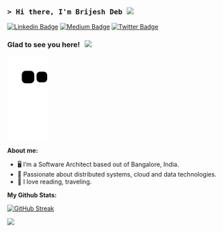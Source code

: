 ### <samp>&gt; Hi there, I'm Brijesh Deb <img src="https://media.giphy.com/media/hvRJCLFzcasrR4ia7z/giphy.gif" width="25"> </samp>

[![Linkedin Badge](https://img.shields.io/badge/-LinkedIn-0e76a8?style=flat-square&logo=Linkedin&logoColor=white)](https://www.linkedin.com/in/brijeshdeb/)
[![Medium Badge](https://img.shields.io/badge/medium-%2312100E.svg?&style=for-square&logo=medium&logoColor=white)](https://medium.com/@brijesh_deb)
[![Twitter Badge](https://img.shields.io/badge/-Twitter-00acee?style=flat-square&logo=Twitter&logoColor=white)](https://twitter.com/brijeshdeb2202)

### Glad to see you here! &nbsp; ![](http://estruyf-github.azurewebsites.net/api/VisitorHit?user=brijesh-deb&repo=brijesh-deb&countColorcountColor)

![Snake animation](https://github.com/brijesh-deb/brijesh-deb/blob/output/github-contribution-grid-snake.svg)

**About me:**
- 🖥️ I’m a Software Architect based out of Bangalore, India.
- 🌱 Passionate about distributed systems, cloud and data technologies.
- 🌱 I love reading, traveling. 

**My Github Stats:**

[![GitHub Streak](https://github-readme-streak-stats.herokuapp.com?user=brijesh-deb&theme=material-palenight&hide_border=true)](https://git.io/streak-stats)

<p>
  <img height="180em" src="https://github-readme-stats.vercel.app/api/top-langs/?username=brijesh-deb&exclude_repo=KNN-Image-Classification&show_icons=true&hide_border=true&layout=compact&langs_count=8"/>
</p>